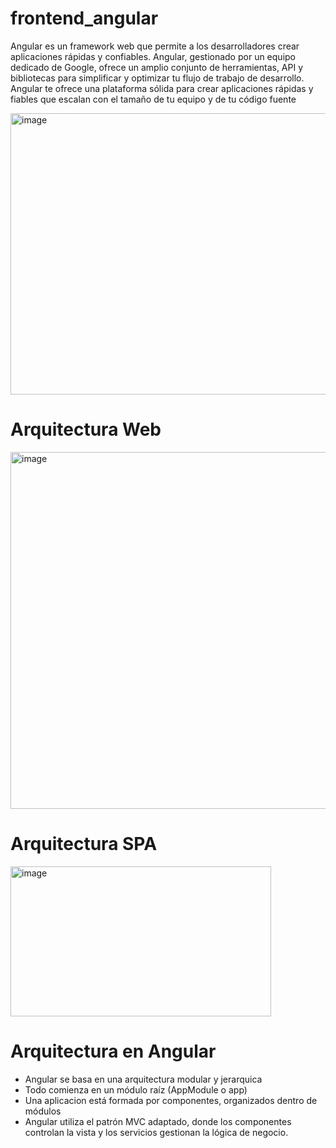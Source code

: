 # frontend_angular
Angular es un framework web que permite a los desarrolladores crear aplicaciones rápidas y confiables.
Angular, gestionado por un equipo dedicado de Google, ofrece un amplio conjunto de herramientas, API y bibliotecas para simplificar y optimizar tu flujo de trabajo de desarrollo. Angular te ofrece una plataforma sólida para crear aplicaciones rápidas y fiables que escalan con el tamaño de tu equipo y de tu código fuente

<img width="900" height="450" alt="image" src="https://github.com/user-attachments/assets/00445a30-7bb0-44ad-ac66-8140c5fac275" />

# Arquitectura Web
<img width="750" height="571" alt="image" src="https://github.com/user-attachments/assets/e9e42d09-22a1-416f-84ae-cda6685d96cf" />

# Arquitectura SPA
<img width="417" height="240" alt="image" src="https://github.com/user-attachments/assets/9bd9f77a-1574-4891-90b1-99be2225a603" />

# Arquitectura en Angular 
- Angular se basa en una arquitectura modular y jerarquica
- Todo comienza en un módulo raíz (AppModule o app)
- Una aplicacion está formada por componentes, organizados dentro de módulos
- Angular utiliza el patrón MVC adaptado, donde los componentes controlan la vista y los servicios gestionan la lógica de negocio.
